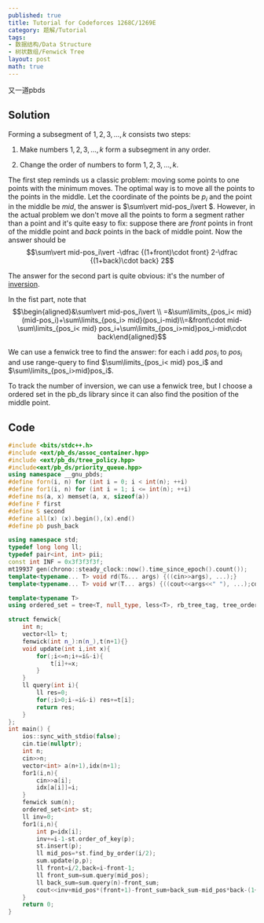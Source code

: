 ```yaml
---
published: true
title: Tutorial for Codeforces 1268C/1269E 
category: 题解/Tutorial
tags:
- 数据结构/Data Structure
- 树状数组/Fenwick Tree
layout: post
math: true
---
```

又一道pbds
<!-- more -->

## Solution

Forming a subsegment of $1,2,3,\dots,k$ consists two steps:

1. Make numbers $1,2,3,\dots,k$ form a subsegment in any order.

2. Change the order of numbers to form $1,2,3,\dots,k$.

The first step reminds us a classic problem: moving some points to one points with the minimum moves. The optimal way is to move all the points to the points in the middle. Let the coordinate of the points be $p_i$ and the point in the middle be $mid$, the answer is $\sum\vert mid-pos_i\vert $. However, in the actual problem we don't move all the points to form a segment rather than a point and it's quite easy to fix: suppose there are $front$ points in front of the middle point and $back$ points in the back of middle point. Now the answer should be 
$$\sum\vert mid-pos_i\vert -\dfrac {(1+front)\cdot front} 2-\dfrac {(1+back)\cdot back} 2$$

The answer for the second part is quite obvious: it's the number of [inversion](https://en.wikipedia.org/wiki/Inversion_(discrete_mathematics)).

In the fist part, note that $$\begin{aligned}&\sum\vert mid-pos_i\vert \\ =&\sum\limits_{pos_i< mid}(mid-pos_i)+\sum\limits_{pos_i> mid}(pos_i-mid)\\=&front\cdot mid-\sum\limits_{pos_i< mid} pos_i+\sum\limits_{pos_i>mid}pos_i-mid\cdot back\end{aligned}$$

We can use a fenwick tree to find the answer: for each i add $pos_i$ to $pos_i$ and use range-query to find $\sum\limits_{pos_i< mid} pos_i$ and $\sum\limits_{pos_i>mid}pos_i$.

To track the number of inversion, we can use a fenwick tree, but I choose a ordered set in the pb_ds library since it can also find the position of the middle point.

## Code
```cpp
#include <bits/stdc++.h>
#include <ext/pb_ds/assoc_container.hpp>
#include <ext/pb_ds/tree_policy.hpp>
#include<ext/pb_ds/priority_queue.hpp>
using namespace __gnu_pbds;
#define forn(i, n) for (int i = 0; i < int(n); ++i)
#define for1(i, n) for (int i = 1; i <= int(n); ++i)
#define ms(a, x) memset(a, x, sizeof(a))
#define F first
#define S second
#define all(x) (x).begin(),(x).end()
#define pb push_back

using namespace std;
typedef long long ll;
typedef pair<int, int> pii;
const int INF = 0x3f3f3f3f;
mt19937 gen(chrono::steady_clock::now().time_since_epoch().count());
template<typename... T> void rd(T&... args) {((cin>>args), ...);}
template<typename... T> void wr(T... args) {((cout<<args<<" "), ...);cout<<endl;}

template<typename T>
using ordered_set = tree<T, null_type, less<T>, rb_tree_tag, tree_order_statistics_node_update>;

struct fenwick{
    int n;
    vector<ll> t;
    fenwick(int n_):n(n_),t(n+1){}
    void update(int i,int x){
        for(;i<=n;i+=i&-i){
            t[i]+=x;
        }
    }
    ll query(int i){
        ll res=0;
        for(;i>0;i-=i&-i) res+=t[i];
        return res;
    }
};
int main() {
    ios::sync_with_stdio(false);
    cin.tie(nullptr);
    int n;
    cin>>n;
    vector<int> a(n+1),idx(n+1);
    for1(i,n){
        cin>>a[i];
        idx[a[i]]=i;
    }
    fenwick sum(n);
    ordered_set<int> st;
    ll inv=0;
    for1(i,n){
        int p=idx[i];
        inv+=i-1-st.order_of_key(p);
        st.insert(p);
        ll mid_pos=*st.find_by_order(i/2);
        sum.update(p,p);
        ll front=i/2,back=i-front-1;
        ll front_sum=sum.query(mid_pos);
        ll back_sum=sum.query(n)-front_sum;
        cout<<inv+mid_pos*(front+1)-front_sum+back_sum-mid_pos*back-(1+front)*front/2-(1+back)*back/2<<' ';
    }
    return 0;
}
```